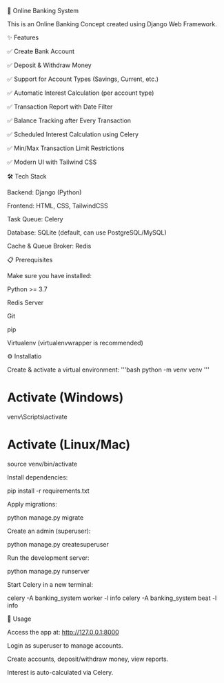 🏦 Online Banking System

This is an Online Banking Concept created using Django Web Framework.

✨ Features

✅ Create Bank Account

✅ Deposit & Withdraw Money

✅ Support for Account Types (Savings, Current, etc.)

✅ Automatic Interest Calculation (per account type)

✅ Transaction Report with Date Filter

✅ Balance Tracking after Every Transaction

✅ Scheduled Interest Calculation using Celery

✅ Min/Max Transaction Limit Restrictions

✅ Modern UI with Tailwind CSS

🛠️ Tech Stack

Backend: Django (Python)

Frontend: HTML, CSS, TailwindCSS

Task Queue: Celery

Database: SQLite (default, can use PostgreSQL/MySQL)

Cache & Queue Broker: Redis

📋 Prerequisites

Make sure you have installed:

Python >= 3.7

Redis Server

Git

pip

Virtualenv (virtualenvwrapper is recommended)


⚙️ Installatio

Create & activate a virtual environment:
'''bash 
python -m venv venv
'''
# Activate (Windows)
venv\Scripts\activate
# Activate (Linux/Mac)
source venv/bin/activate


Install dependencies:

pip install -r requirements.txt


Apply migrations:

python manage.py migrate


Create an admin (superuser):

python manage.py createsuperuser


Run the development server:

python manage.py runserver


Start Celery in a new terminal:

celery -A banking_system worker -l info
celery -A banking_system beat -l info

🚀 Usage

Access the app at: http://127.0.0.1:8000

Login as superuser to manage accounts.

Create accounts, deposit/withdraw money, view reports.

Interest is auto-calculated via Celery.


